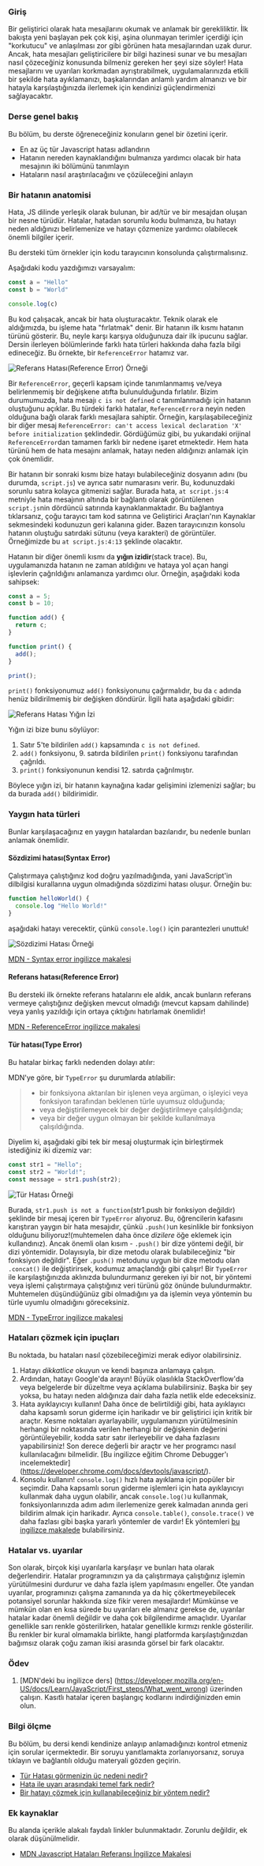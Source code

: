 ### Giriş

Bir geliştirici olarak hata mesajlarını okumak ve anlamak bir gerekliliktir. İlk bakışta yeni başlayan pek çok kişi, aşina olunmayan terimler içerdiği için "korkutucu" ve anlaşılması zor gibi görünen hata mesajlarından uzak durur. Ancak, hata mesajları geliştiricilere bir bilgi hazinesi sunar ve bu mesajları nasıl çözeceğiniz konusunda bilmeniz gereken her şeyi size söyler! Hata mesajlarını ve uyarıları korkmadan ayrıştırabilmek, uygulamalarınızda etkili bir şekilde hata ayıklamanızı, başkalarından anlamlı yardım almanızı ve bir hatayla karşılaştığınızda ilerlemek için kendinizi güçlendirmenizi sağlayacaktır.

### Derse genel bakış

Bu bölüm, bu derste öğreneceğiniz konuların genel bir özetini içerir.

-   En az üç tür Javascript hatası adlandırın
-   Hatanın nereden kaynaklandığını bulmanıza yardımcı olacak bir hata mesajının iki bölümünü tanımlayın
-   Hataların nasıl araştırılacağını ve çözüleceğini anlayın

### Bir hatanın anatomisi

Hata, JS dilinde yerleşik olarak bulunan, bir ad/tür ve bir mesajdan oluşan bir nesne türüdür. Hatalar, hatadan sorumlu kodu bulmanıza, bu hatayı neden aldığınızı belirlemenize ve hatayı çözmenize yardımcı olabilecek önemli bilgiler içerir. 

<div class="lesson-note lesson-note--tip" markdown=1>
  Bu dersteki tüm örnekler için kodu tarayıcının konsolunda çalıştırmalısınız.
</div>

Aşağıdaki kodu yazdığımızı varsayalım:

```javascript
const a = "Hello"
const b = "World"

console.log(c)
```

Bu kod çalışacak, ancak bir hata oluşturacaktır. Teknik olarak ele aldığımızda, bu işleme hata "fırlatmak" denir. Bir hatanın ilk kısmı hatanın türünü gösterir. Bu, neyle karşı karşıya olduğunuza dair ilk ipucunu sağlar. Dersin ilerleyen bölümlerinde farklı hata türleri hakkında daha fazla bilgi edineceğiz. Bu örnekte, bir `ReferenceError` hatamız var.

![Referans Hatası(Reference Error) Örneği](https://cdn.statically.io/gh/TheOdinProject/curriculum/175b5ef2a1b4758a7b75f4ef43d7e27203e5707b/foundations/javascript_basics/understanding_errors/imgs/00.png)

Bir `ReferenceError`, geçerli kapsam içinde tanımlanmamış ve/veya belirlenmemiş bir değişkene atıfta bulunulduğunda fırlatılır. Bizim durumumuzda, hata mesajı `c is not defined` c tanımlanmadığı için hatanın oluştuğunu açıklar. Bu türdeki farklı hatalar, `ReferenceError`a neyin neden olduğuna bağlı olarak farklı mesajlara sahiptir. Örneğin, karşılaşabileceğiniz bir diğer mesaj `ReferenceError: can't access lexical declaration 'X' before initialization` şeklindedir. Gördüğümüz gibi, bu yukarıdaki orijinal `ReferenceError`dan tamamen farklı bir nedene işaret etmektedir. Hem hata türünü hem de hata mesajını anlamak, hatayı neden aldığınızı anlamak için çok önemlidir.

Bir hatanın bir sonraki kısmı bize hatayı bulabileceğiniz dosyanın adını (bu durumda, `script.js`) ve ayrıca satır numarasını verir. Bu, kodunuzdaki sorunlu satıra kolayca gitmenizi sağlar. Burada hata, `at script.js:4` metniyle hata mesajının altında bir bağlantı olarak görüntülenen `script.js`nin dördüncü satırında kaynaklanmaktadır. Bu bağlantıya tıklarsanız, çoğu tarayıcı tam kod satırına ve Geliştirici Araçları'nın Kaynaklar sekmesindeki kodunuzun geri kalanına gider. Bazen tarayıcınızın konsolu hatanın oluştuğu satırdaki sütunu (veya karakteri) de görüntüler. Örneğimizde bu `at script.js:4:13` şeklinde olacaktır.

Hatanın bir diğer önemli kısmı da **yığın izidir**(stack trace). Bu, uygulamanızda hatanın ne zaman atıldığını ve hataya yol açan hangi işlevlerin çağrıldığını anlamanıza yardımcı olur. Örneğin, aşağıdaki koda sahipsek: 

```javascript
const a = 5;
const b = 10;

function add() {
  return c;
}

function print() {
  add();
}

print();
```

`print()` fonksiyonumuz `add()` fonksiyonunu çağırmalıdır, bu da `c` adında henüz bildirilmemiş bir değişken döndürür. İlgili hata aşağıdaki gibidir:

![Referans Hatası Yığın İzi](https://cdn.statically.io/gh/TheOdinProject/curriculum/284f0cdc998be7e4751e29e8458323ad5d320303/foundations/javascript_basics/understanding_errors/imgs/01.png)

Yığın izi bize bunu söylüyor:

1.  Satır 5'te bildirilen `add()` kapsamında `c is not defined`.
2.  `add()` fonksiyonu, 9. satırda bildirilen `print()` fonksiyonu tarafından çağrıldı.
3.  `print()` fonksiyonunun kendisi 12. satırda çağrılmıştır.

Böylece yığın izi, bir hatanın kaynağına kadar gelişimini izlemenizi sağlar; bu da burada `add()` bildirimidir.

### Yaygın hata türleri

Bunlar karşılaşacağınız en yaygın hatalardan bazılarıdır, bu nedenle bunları anlamak önemlidir.

#### Sözdizimi hatası(Syntax Error)

Çalıştırmaya çalıştığınız kod doğru yazılmadığında, yani JavaScript'in dilbilgisi kurallarına uygun olmadığında sözdizimi hatası oluşur. Örneğin bu:

```javascript
function helloWorld() {
  console.log "Hello World!"
}
```

aşağıdaki hatayı verecektir, çünkü `console.log()` için parantezleri unuttuk!

![Sözdizimi Hatası Örneği](https://cdn.statically.io/gh/TheOdinProject/curriculum/284f0cdc998be7e4751e29e8458323ad5d320303/foundations/javascript_basics/understanding_errors/imgs/02.png)

[MDN - Syntax error ingilizce makalesi](https://developer.mozilla.org/en-US/docs/Web/JavaScript/Reference/Global_Objects/SyntaxError)

#### Referans hatası(Reference Error)

Bu dersteki ilk örnekte referans hatalarını ele aldık, ancak bunların referans vermeye çalıştığınız değişken mevcut olmadığı (mevcut kapsam dahilinde) veya yanlış yazıldığı için ortaya çıktığını hatırlamak önemlidir!

[MDN - ReferenceError ingilizce makalesi](https://developer.mozilla.org/en-US/docs/Web/JavaScript/Reference/Global_Objects/ReferenceError)

#### Tür hatası(Type Error)

Bu hatalar birkaç farklı nedenden dolayı atılır:

MDN'ye göre, bir `TypeError` şu durumlarda atılabilir:

> -   bir fonksiyona aktarılan bir işlenen veya argüman, o işleyici veya fonksiyon tarafından beklenen türle uyumsuz olduğunda;
> -   veya değiştirilemeyecek bir değer değiştirilmeye çalışıldığında;
> -   veya bir değer uygun olmayan bir şekilde kullanılmaya çalışıldığında.

Diyelim ki, aşağıdaki gibi tek bir mesaj oluşturmak için birleştirmek istediğiniz iki dizemiz var:

```javascript
const str1 = "Hello";
const str2 = "World!";
const message = str1.push(str2);
```

![Tür Hatası Örneği](https://cdn.statically.io/gh/TheOdinProject/curriculum/4ed59981b4ce2c60b5b83bf7415d3127b61821f5/foundations/javascript_basics/understanding_errors/imgs/03.png)

Burada, `str1.push is not a function`(str1.push bir fonksiyon değildir) şeklinde bir mesaj içeren bir `TypeError` alıyoruz. Bu, öğrencilerin kafasını karıştıran yaygın bir hata mesajıdır, çünkü `.push()`un kesinlikle bir fonksiyon olduğunu biliyoruz!(muhtemelen daha önce _dizilere_ öğe eklemek için kullandınız). Ancak önemli olan kısım - `.push()` bir dize yöntemi değil, bir dizi yöntemidir. Dolayısıyla, bir dize metodu olarak bulabileceğiniz "bir fonksiyon değildir". Eğer `.push()` metodunu uygun bir dize metodu olan `.concat()` ile değiştirirsek, kodumuz amaçlandığı gibi çalışır! Bir `TypeError` ile karşılaştığınızda aklınızda bulundurmanız gereken iyi bir not, bir yöntemi veya işlemi çalıştırmaya çalıştığınız veri türünü göz önünde bulundurmaktır. Muhtemelen düşündüğünüz gibi olmadığını ya da işlemin veya yöntemin bu türle uyumlu olmadığını göreceksiniz.

[MDN - TypeError ingilizce makalesi](https://developer.mozilla.org/en-US/docs/Web/JavaScript/Reference/Global_Objects/TypeError)

### Hataları çözmek için ipuçları

Bu noktada, bu hataları nasıl çözebileceğimizi merak ediyor olabilirsiniz.

1.  Hatayı *dikkatlice* okuyun ve kendi başınıza anlamaya çalışın.
2.  Ardından, hatayı Google'da arayın! Büyük olasılıkla StackOverflow'da veya belgelerde bir düzeltme veya açıklama bulabilirsiniz. Başka bir şey yoksa, bu hatayı neden aldığınıza dair daha fazla netlik elde edeceksiniz.
3.  Hata ayıklayıcıyı kullanın! Daha önce de belirtildiği gibi, hata ayıklayıcı daha kapsamlı sorun giderme için harikadır ve bir geliştirici için kritik bir araçtır. Kesme noktaları ayarlayabilir, uygulamanızın yürütülmesinin herhangi bir noktasında verilen herhangi bir değişkenin değerini görüntüleyebilir, kodda satır satır ilerleyebilir ve daha fazlasını yapabilirsiniz! Son derece değerli bir araçtır ve her programcı nasıl kullanılacağını bilmelidir. [Bu ingilizce eğitim Chrome Debugger'ı incelemektedir] (https://developer.chrome.com/docs/devtools/javascript/).
4.  Konsolu kullanın! `console.log()` hızlı hata ayıklama için popüler bir seçimdir. Daha kapsamlı sorun giderme işlemleri için hata ayıklayıcıyı kullanmak daha uygun olabilir, ancak `console.log()`u kullanmak, fonksiyonlarınızda adım adım ilerlemenize gerek kalmadan anında geri bildirim almak için harikadır. Ayrıca `console.table()`, `console.trace()` ve daha fazlası gibi başka yararlı yöntemler de vardır! Ek yöntemleri [bu ingilizce makalede](https://www.w3schools.com/jsref/obj_console.asp) bulabilirsiniz.

### Hatalar vs. uyarılar

Son olarak, birçok kişi uyarılarla karşılaşır ve bunları hata olarak değerlendirir. Hatalar programınızın ya da çalıştırmaya çalıştığınız işlemin yürütülmesini durdurur ve daha fazla işlem yapılmasını engeller. Öte yandan uyarılar, programınızı çalışma zamanında ya da hiç çökertmeyebilecek potansiyel sorunlar hakkında size fikir veren mesajlardır! Mümkünse ve mümkün olan en kısa sürede bu uyarıları ele almanız gerekse de, uyarılar hatalar kadar önemli değildir ve daha çok bilgilendirme amaçlıdır. Uyarılar genellikle sarı renkle gösterilirken, hatalar genellikle kırmızı renkle gösterilir. Bu renkler bir kural olmamakla birlikte, hangi platformda karşılaştığınızdan bağımsız olarak çoğu zaman ikisi arasında görsel bir fark olacaktır.

### Ödev

<div class="lesson-content__panel" markdown="1">

1.  [MDN'deki bu ingilizce ders] (https://developer.mozilla.org/en-US/docs/Learn/JavaScript/First_steps/What_went_wrong) üzerinden çalışın. Kasıtlı hatalar içeren başlangıç kodlarını indirdiğinizden emin olun.
</div>

### Bilgi ölçme

Bu bölüm, bu dersi kendi kendinize anlayıp anlamadığınızı kontrol etmeniz için sorular içermektedir. Bir soruyu yanıtlamakta zorlanıyorsanız, soruya tıklayın ve bağlantılı olduğu materyali gözden geçirin.

-   [Tür Hatası görmenizin üç nedeni nedir?](#type-error)
-   [Hata ile uyarı arasındaki temel fark nedir?](#errors-vs-warnings)
-   [Bir hatayı çözmek için kullanabileceğiniz bir yöntem nedir?](#tips-for-resolving-errors)

### Ek kaynaklar

Bu alanda içerikle alakalı faydalı linkler bulunmaktadır. Zorunlu değildir, ek olarak düşünülmelidir.

-   [MDN Javascript Hataları Referansı İngilizce Makalesi](https://developer.mozilla.org/en-US/docs/Web/JavaScript/Reference/Errors)